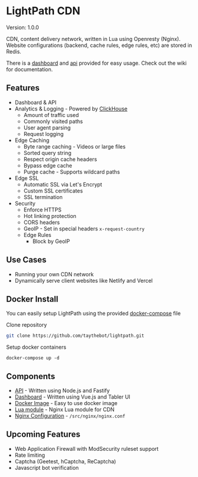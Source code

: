 # LightPath CDN
Version: 1.0.0

CDN, content delivery network, written in Lua using Openresty (Nginx). Website configurations (backend, cache rules, edge rules, etc) are stored in Redis.

There is a [dashboard](./dashboard) and [api](./api) provided for easy usage. Check out the wiki for documentation.

## Features
* Dashboard & API
* Analytics & Logging  - Powered by [ClickHouse](https://clickhouse.com/)
  * Amount of traffic used
  * Commonly visited paths
  * User agent parsing
  * Request logging
* Edge Caching
  * Byte range caching  - Videos or large files
  * Sorted query string
  * Respect origin cache headers
  * Bypass edge cache
  * Purge cache - Supports wildcard paths
* Edge SSL
  * Automatic SSL via Let's Encrypt
  * Custom SSL certificates
  * SSL termination
* Security
  * Enforce HTTPS
  * Hot linking protection
  * CORS headers
  * GeoIP - Set in special headers `x-request-country`
  * Edge Rules
    * Block by GeoIP

## Use Cases
* Running your own CDN network
* Dynamically serve client websites like Netlify and Vercel

## Docker Install
You can easily setup LightPath using the provided [docker-compose](./docker-compose.yml) file

Clone repository
```sh
git clone https://github.com/taythebot/lightpath.git
```

Setup docker containers
```
docker-compose up -d
```

## Components
* [API](./api) - Written using Node.js and Fastify
* [Dashboard](./dashboard) - Written using Vue.js and Tabler UI
* [Docker Image](./Dockerfile) - Easy to use docker image
* [Lua module](./nginx/src) - Nginx Lua module for CDN
* [Nginx Configuration](./nginx/nginx.conf) - `/src/nginx/nginx.conf`

## Upcoming Features
* Web Application Firewall with ModSecurity ruleset support
* Rate limiting
* Captcha (Geetest, hCaptcha, ReCaptcha)
* Javascript bot verification